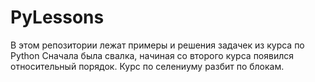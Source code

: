 # PyLessons
В этом репозитории лежат примеры и решения задачек из курса по Python
Сначала была свалка, начиная со второго курса появился относительный порядок.
Курс по селениуму разбит по блокам. 
